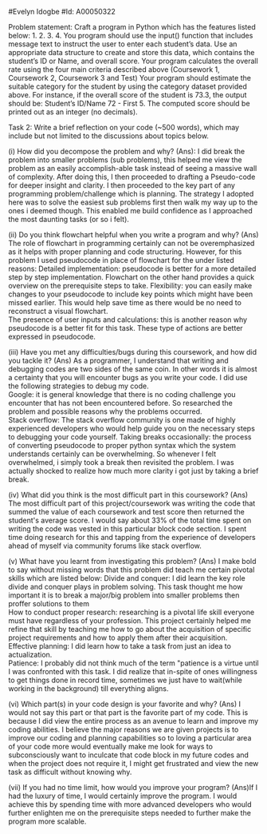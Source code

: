 #Evelyn Idogbe
#Id: A00050322

Problem statement:
Craft a program in Python which has the features listed below: 1. 2. 3. 4. You program should use the input() function that includes message text to instruct the user to enter each student’s data. Use an appropriate data structure to create and store this data, which contains the student’s ID or Name, and overall score. Your program calculates the overall rate using the four main criteria described above (Coursework 1, Coursework 2, Coursework 3 and Test) Your program should estimate the suitable category for the student by using the category dataset provided above. For instance, if the overall score of the student is 73.3, the output should be: Student’s ID/Name 72 - First 5. The computed score should be printed out as an integer (no decimals).

Task 2: Write a brief reflection on your code (~500 words), which may include but not limited to the discussions about topics below.

(i) How did you decompose the problem and why?
(Ans): I did break the problem into smaller problems (sub problems), this helped me view the problem as an easily accomplish-able task instead of seeing a massive wall of complexity. After doing this, I then proceeded to drafting a Pseudo-code for deeper insight and clarity. I then proceeded to the key part of any programming problem/challenge which is planning. The strategy I adopted here was to solve the easiest sub problems first then walk my way up to the ones i deemed though. This enabled me build confidence as I approached the most daunting tasks (or so i felt).

(ii) Do you think flowchart helpful when you write a program and why?
(Ans) The role of flowchart in programming certainly can not be overemphasized as it helps with proper planning and code structuring. However, for this problem I used pseudocode in place of flowchart for the under listed reasons:
 Detailed implementation: pseudocode is better for a more detailed step by step implementation. Flowchart on the other hand provides a quick overview on the prerequisite steps to take. 
 Flexibility: you can easily make changes to your pseudocode to include key points which might have been missed earlier. This would help save time as there would be no need to reconstruct a visual flowchart.  
The presence of user inputs and calculations: this is another reason why pseudocode is a better fit for this task. These type of actions are better expressed in pseudocode.

(iii) Have you met any difficulties/bugs during this coursework, and how did you tackle it?
(Ans) As a programmer, I understand that writing and debugging codes are two sides of the same coin. In other words it is almost a certainty that you will encounter bugs as you write your code. I did use the following strategies to debug my code.  
Google: it is general knowledge that there is no coding challenge you encounter that has not been encountered before. So researched the problem and possible reasons why the problems occurred.  
Stack overflow: The stack overflow community is one made of highly experienced developers who would help guide you on the necessary steps to debugging your code yourself. 
Taking breaks occasionally: the process of converting pseudocode to proper python syntax which the system understands certainly can be overwhelming. So whenever I felt overwhelmed, i simply took a break then revisited the problem. I was actually shocked to realize how much more clarity i got just by taking a brief break.

(iv) What did you think is the most difficult part in this coursework?
(Ans) The most difficult part of this project/coursework was writing the code that summed the value of each coursework and test score then returned the student's average score. I would say about 33% of the total time spent on writing the code was vested in this particular block code section. I spent time doing research for this and tapping from the experience of developers ahead of myself via community forums like stack overflow.

(v) What have you learnt from investigating this problem?
(Ans) I make bold to say without missing words that this problem did teach me certain pivotal skills which are listed below: 
Divide and conquer: I did learn the key role divide and conquer plays in problem solving. This task thought me how important it is to break a major/big problem into smaller problems then proffer solutions to them  
How to conduct proper research: researching is a pivotal life skill everyone must have regardless of your profession. This project certainly helped me refine that skill by teaching me how to go about the acquisition of specific project requirements and how to apply them after their acquisition.  
Effective planning: I did learn how to take a task from just an idea to actualization.  
Patience: I probably did not think much of the term "patience is a virtue until I was confronted with this task. I did realize that in-spite of ones willingness to get things done in record time, sometimes we just have to wait(while working in the background) till everything aligns.

(vi) Which part(s) in your code design is your favorite and why?
(Ans) I would not say this part or that part is the favorite part of my code. This is because I did view the entire process as an avenue to learn and improve my coding abilities. I believe the major reasons we are given projects is to improve our coding and planning capabilities so to loving a particular area of your code more would eventually make me look for ways to subconsciously want to inculcate that code block in my future codes and when the project does not require it, I might get frustrated and view the new task as  difficult without knowing why.

(vii) If you had no time limit, how would you improve your program?
(Ans)If I had the luxury of time, I would certainly improve the program. I would achieve this by spending time with more advanced developers who would further enlighten me on the prerequisite steps needed to further make the program more scalable.
